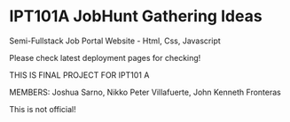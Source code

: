 # IPT101A JobHunt Gathering Ideas
Semi-Fullstack Job Portal Website - Html, Css, Javascript

Please check latest deployment pages for checking!

THIS IS FINAL PROJECT FOR IPT101 A

MEMBERS:
Joshua Sarno, Nikko Peter Villafuerte, John Kenneth Fronteras

This is not official!

